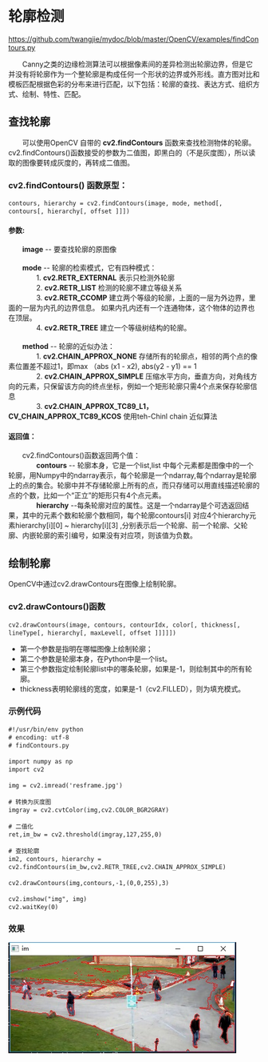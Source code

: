 # 轮廓检测

https://github.com/twangjie/mydoc/blob/master/OpenCV/examples/findContours.py

&emsp;&emsp;Canny之类的边缘检测算法可以根据像素间的差异检测出轮廓边界，但是它并没有将轮廓作为一个整轮廓是构成任何一个形状的边界或外形线。直方图对比和模板匹配根据色彩的分布来进行匹配，以下包括：轮廓的查找、表达方式、组织方式、绘制、特性、匹配。


## 查找轮廓

&emsp;&emsp;可以使用OpenCV 自带的 **cv2.findContours** 函数来查找检测物体的轮廓。cv2.findContours()函数接受的参数为二值图，即黑白的（不是灰度图），所以读取的图像要转成灰度的，再转成二值图。 

### cv2.findContours() 函数原型：

```
contours, hierarchy = cv2.findContours(image, mode, method[, contours[, hierarchy[, offset ]]]) 
```
#### 参数:
&emsp;&emsp;**image** -- 要查找轮廓的原图像
<br /><br />
&emsp;&emsp;**mode** -- 轮廓的检索模式，它有四种模式：  
&emsp;&emsp;&emsp;&emsp;1. **cv2.RETR_EXTERNAL**  表示只检测外轮廓  
&emsp;&emsp;&emsp;&emsp;2. **cv2.RETR_LIST**  检测的轮廓不建立等级关系   
&emsp;&emsp;&emsp;&emsp;3. **cv2.RETR_CCOMP** 建立两个等级的轮廓，上面的一层为外边界，里面的一层为内孔的边界信息。
如果内孔内还有一个连通物体，这个物体的边界也在顶层。  
&emsp;&emsp;&emsp;&emsp;4. **cv2.RETR_TREE** 建立一个等级树结构的轮廓。
<br /><br />
&emsp;&emsp;**method** --  轮廓的近似办法：  
&emsp;&emsp;&emsp;&emsp;1. **cv2.CHAIN_APPROX_NONE** 存储所有的轮廓点，相邻的两个点的像素位置差不超过1，即max （abs (x1 - x2), abs(y2 - y1) == 1  
&emsp;&emsp;&emsp;&emsp;2. **cv2.CHAIN_APPROX_SIMPLE** 压缩水平方向，垂直方向，对角线方向的元素，只保留该方向的终点坐标，例如一个矩形轮廓只需4个点来保存轮廓信息  
&emsp;&emsp;&emsp;&emsp;3. **cv2.CHAIN_APPROX_TC89_L1，CV_CHAIN_APPROX_TC89_KCOS** 使用teh-Chinl chain 近似算法

#### 返回值：
&emsp;&emsp;cv2.findContours()函数返回两个值：  
&emsp;&emsp;&emsp;&emsp;**contours** -- 轮廓本身，它是一个list,list 中每个元素都是图像中的一个轮廓，用Numpy中的ndarray表示，每个轮廓是一个ndarray,每个ndarray是轮廓上的点的集合。轮廓中并不存储轮廓上所有的点，而只存储可以用直线描述轮廓的点的个数，比如一个“正立”的矩形只有4个点元素。  
&emsp;&emsp;&emsp;&emsp;**hierarchy** --每条轮廓对应的属性。这是一个ndarray是个可选返回结果，其中的元素个数和轮廓个数相同，每个轮廓contours[i] 对应4个hierarchy元素hierarchy[i][0] ~ hierarchy[i][3] ,分别表示后一个轮廓、前一个轮廓、父轮廓、内嵌轮廓的索引编号，如果没有对应项，则该值为负数。

## 绘制轮廓

OpenCV中通过cv2.drawContours在图像上绘制轮廓。  

### cv2.drawContours()函数

```
cv2.drawContours(image, contours, contourIdx, color[, thickness[, lineType[, hierarchy[, maxLevel[, offset ]]]]])  
```
- 第一个参数是指明在哪幅图像上绘制轮廓；
- 第二个参数是轮廓本身，在Python中是一个list。
- 第三个参数指定绘制轮廓list中的哪条轮廓，如果是-1，则绘制其中的所有轮廓。
- thickness表明轮廓线的宽度，如果是-1（cv2.FILLED），则为填充模式。

### 示例代码
```
#!/usr/bin/env python    
# encoding: utf-8
# findContours.py

import numpy as np
import cv2

img = cv2.imread('resframe.jpg')

# 转换为灰度图
imgray = cv2.cvtColor(img,cv2.COLOR_BGR2GRAY)

# 二值化
ret,im_bw = cv2.threshold(imgray,127,255,0)

# 查找轮廓
im2, contours, hierarchy = cv2.findContours(im_bw,cv2.RETR_TREE,cv2.CHAIN_APPROX_SIMPLE)

cv2.drawContours(img,contours,-1,(0,0,255),3)    
    
cv2.imshow("img", img)    
cv2.waitKey(0)    
```

### 效果
![image](https://raw.githubusercontent.com/twangjie/mydoc/master/OpenCV/examples/result/findContours.jpg)

